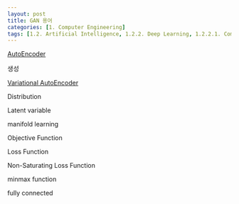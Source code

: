 ```yaml
---
layout: post
title: GAN 용어
categories: [1. Computer Engineering]
tags: [1.2. Artificial Intelligence, 1.2.2. Deep Learning, 1.2.2.1. Computer Vision]
---
```


[AutoEncoder](https://maizer2.github.io/1.%20computer%20engineering/2023/06/23/AE.html)

생성

[Variational AutoEncoder](https://maizer2.github.io/1.%20computer%20engineering/2023/06/23/VAE.html)

Distribution

Latent variable

manifold learning

Objective Function

Loss Function

Non-Saturating Loss Function

minmax function

fully connected